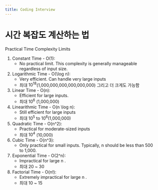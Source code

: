 ```yaml
---
title: Coding Interview
---
```

# 시간 복잡도 계산하는 법
Practical Time Complexity Limits

1.	Constant Time - O(1):
	- No practical limit. This complexity is generally manageable regardless of input size.
2.	Logarithmic Time - O(\log n):
	- Very efficient. Can handle very large inputs
	- 최대 $10^{18}$(1,000,000,000,000,000,000) 그리고 더 크게도 가능함
3.	Linear Time - O(n):
	- Efficient for large inputs. 
	- 최대 10<sup>6</sup> (1,000,000)
4.	Linearithmic Time - O(n \log n):
	- Still efficient for large inputs
	- 최대 10<sup>5</sup> to 10<sup>6</sup>(1,000,000)
5.	Quadratic Time - O(n^2):
	- Practical for moderate-sized inputs
	- 최대 $10^4$ (10,000)
6.	Cubic Time - O(n^3):
	- Only practical for small inputs. Typically,  n  should be less than 500 to 1,000.
7.	Exponential Time - O(2^n):
	- Impractical for large  n . 
	- 최대 20 ~ 30
8.	Factorial Time - O(n!):
	- Extremely impractical for large  n . 
	- 최대 10 ~ 15

